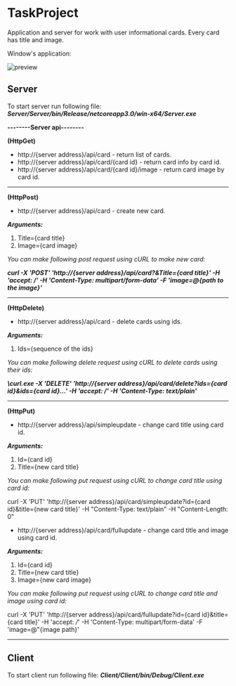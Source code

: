 # TaskProject
Application and server for work with user informational cards.
Every card has title and image.

Window's application:

![preview](https://user-images.githubusercontent.com/58385485/157473364-d9b9ca16-6b2e-42df-b165-0fc53858c648.jpg)
## Server
To start server run following file: ***Server/Server/bin/Release/netcoreapp3.0/win-x64/Server.exe***

**--------Server api--------**

**(HttpGet)**

- http://{server address}/api/card - return list of cards.
- http://{server address}/api/card/{card id} - return card info by card id.
- http://{server address}/api/card/{card id}/image - return card image by card id.

<hr>

**(HttpPost)**

- http://{server address}/api/card - create new card.

***Arguments:***

1. Title={card title}
2. Image={card image}

*You can make following post request using cURL to make new card:*

***curl -X 'POST' 'http://{server address}/api/card?&Title={card title}' -H 'accept: */*' -H 'Content-Type: multipart/form-data' -F 'image=@{path to the image}'***

<hr>

**(HttpDelete)**

- http://{server address}/api/card -  delete cards using ids.

***Arguments:***

1. Ids={sequence of the ids}

*You can make following delete request using cURL to delete cards using their ids:* 

***\curl.exe -X 'DELETE' 'http://{server address}/api/card/delete?ids={card id}&ids={card id}...' -H 'accept: */*' -H 'Content-Type: text/plain'***

<hr>

**(HttpPut)**

- http://{server address}/api/simpleupdate - change card title using card id.

***Arguments:***

1. Id={card id}
2. Title={new card title}

*You can make following put request using cURL to change card title using card id:* 

curl -X 'PUT' 'http://{server address}/api/card/simpleupdate?id={card id}&title={new card title}' -H "Content-Type: text/plain" -H "Content-Length: 0"

- http://{server address}/api/card/fullupdate - change card title and image using card id.

***Arguments:***

1. Id={card id}
2. Title={new card title}
3. Image={new card image}

*You can make following put request using cURL to change card title and image using card id:* 

curl -X 'PUT' 'http://{server address}/api/card/fullupdate?id={card id}&title={card title}' -H 'accept: */*' -H 'Content-Type: multipart/form-data' -F 'image=@"{image path}'

<hr>

## Client

To start client run following file: ***Client/Client/bin/Debug/Client.exe***






